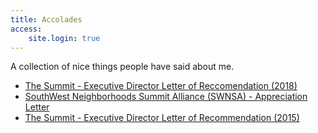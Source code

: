 ```yaml
---
title: Accolades
access:
    site.login: true
---
```


A collection of nice things people have said about me.
* [The Summit - Executive Director Letter of Reccomendation (2018)](https://drive.google.com/open?id=1DAv7gcTsXi0uuim0u8chgXLWGcCuJdYv&noprocess)
* [SouthWest Neighborhoods Summit Alliance (SWNSA) - Appreciation Letter](https://drive.google.com/open?id=1ZevuGzO1lsSES2-rmoyPvBj_SnOgzBxE&noprocess)
* [The Summit - Executive Director Letter of Recommendation (2015)](https://drive.google.com/open?id=1AHTJCH0V3AJK3A7mPgcdXhLUGs4bJaiu&noprocess)